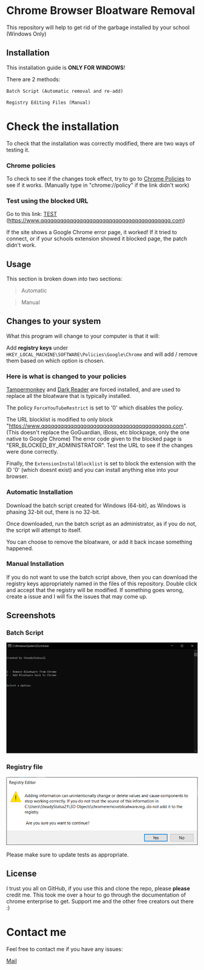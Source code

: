 # Chrome Browser Bloatware Removal

This repository will help to get rid of the garbage installed by your school (Windows Only)

## Installation

This installation guide is **ONLY FOR WINDOWS**!

There are 2 methods:

```
Batch Script (Automatic removal and re-add)
```
```
Registry Editing Files (Manual)
```

# Check the installation
To check that the installation was correctly modified, there are two ways of testing it.

### Chrome policies
To check to see if the changes took effect, try to go to [Chrome Policies](chrome://policy) to see if it works. (Manually type in "chrome://policy" if the link didn't work)

### Test using the blocked URL
Go to this link: [TEST](https://www.qqqqqqqqqqqqqqqqqqqqqqqqqqqqqqqqqqqqqqqq.com) (https://www.qqqqqqqqqqqqqqqqqqqqqqqqqqqqqqqqqqqqqqqq.com)

If the site shows a Google Chrome error page, it worked! If it tried to connect, or if your schools extension showed it blocked page, the patch didn't work. 

## Usage

This section is broken down into two sections:
> Automatic

> Manual

## Changes to your system

What this program will change to your computer is that it will:

Add **registry keys** under ```HKEY_LOCAL_MACHINE\SOFTWARE\Policies\Google\Chrome```
and will add / remove them based on which option is chosen. 

### Here is what is changed to your policies

[Tampermonkey](https://chrome.google.com/webstore/detail/tampermonkey/dhdgffkkebhmkfjojejmpbldmpobfkfo) and [Dark Reader](https://chrome.google.com/webstore/detail/dark-reader/eimadpbcbfnmbkopoojfekhnkhdbieeh) are forced installed, and are used to replace all the bloatware that is typically installed. 

The policy ```ForceYouTubeRestrict``` is set to '0' which disables the policy. 

The URL blocklist is modified to only block "https://www.qqqqqqqqqqqqqqqqqqqqqqqqqqqqqqqqqqqqqqqq.com". (This doesn't replace the GoGuardian, iBoss, etc blockpage, only the one native to Google Chrome) The error code given to the blocked page is "ERR_BLOCKED_BY_ADMINISTRATOR". Test the URL to see if the changes were done correctly. 

Finally, the ```ExtensionInstallBlocklist``` is set to block the extension with the ID '0' (which doesnt exist) and you can install anything else into your browser. 

### Automatic Installation
Download the batch script created for Windows (64-bit), as Windows is phasing 32-bit out, there is no 32-bit. 

Once downloaded, run the batch script as an administrator, as if you do not, the script will attempt to itself. 

You can choose to remove the bloatware, or add it back incase something happened. 

### Manual Installation
If you do not want to use the batch script above, then you can download the registry keys appropriately named in the files of this repository. Double click and accept that the registry will be modified. If something goes wrong, create a issue and I will fix the issues that may come up. 

## Screenshots
### Batch Script
![Batch script](https://raw.githubusercontent.com/SteadyStatus21/Chrome-Bloatware-Removal/main/imgs/batch_script.PNG)

### Registry file
![Regedit File](https://raw.githubusercontent.com/SteadyStatus21/Chrome-Bloatware-Removal/main/imgs/registry.PNG)

Please make sure to update tests as appropriate.

## License
I trust you all on GitHub, if you use this and clone the repo, please **please** credit me. This took me over a hour to go through the documentation of chrome enterprise to get. Support me and the other free creators out there :)

# Contact me
Feel free to contact me if you have any issues:

[Mail](mailto:ihatejessicathedumbass@gmail.com)
